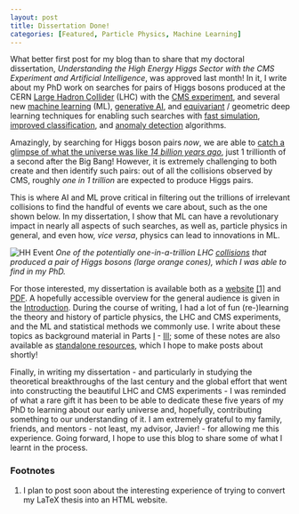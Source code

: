 ```yaml
---
layout: post
title: Dissertation Done!
categories: [Featured, Particle Physics, Machine Learning]
---
```


What better first post for my blog than to share that my doctoral dissertation, *Understanding the High Energy Higgs Sector with the CMS Experiment and Artificial Intelligence*, was approved last month!
In it, I write about my PhD work on searches for pairs of Higgs bosons produced at the CERN [Large Hadron Collider](https://rkansal47.github.io/dissertation/TheCERNLargeHadronCollider.html) (LHC) with the [CMS experiment](https://rkansal47.github.io/dissertation/Overview.html), and several new [machine learning](https://rkansal47.github.io/dissertation/Introduction1.html) (ML), [generative AI](https://rkansal47.github.io/dissertation/Autoencodersandgenerativemodels.html), and [equivariant](https://rkansal47.github.io/dissertation/Equivariantneuralnetworks.html) / geometric deep learning techniques for enabling such searches with [fast simulation]((https://rkansal47.github.io/dissertation/AcceleratingSimulationswithAI.html)), [improved classification](https://rkansal47.github.io/dissertation/BoostedHiggsidentification.html), and [anomaly detection](https://rkansal47.github.io/dissertation/Introduction3.html) algorithms.

Amazingly, by searching for Higgs boson pairs *now*, we are able to [catch a glimpse of what the universe was like *14 billion years ago*]((https://rkansal47.github.io/dissertation/TheHiggssector.html#higgs-pair-production-in-the-sm)), just 1 trillionth of a second after the Big Bang!
However, it is extremely challenging to both create and then identify such pairs: out of all the collisions observed by CMS, roughly *one in 1 trillion* are expected to produce Higgs pairs.

This is where AI and ML prove critical in filtering out the trillions of irrelevant collisions to find the handful of events we care about, such as the one shown below.
In my dissertation, I show that ML can have a revolutionary impact in nearly all aspects of such searches, as well as, particle physics in general, and even how, *vice versa*, physics can lead to innovations in ML.

![HH Event](https://rkansal47.github.io/dissertation/figures/01-SM-03-SM/qcd/bbww_event.png)
*One of the potentially one-in-a-trillion LHC [collisions](https://cms3d.web.cern.ch/HIG-23-012/) that produced a pair of Higgs bosons (large orange cones), which I was able to find in my PhD.*

For those interested, my dissertation is available both as a [website](https://rkansal47.github.io/dissertation) [[1]](#footnotes) and [PDF](https://github.com/rkansal47/dissertation/blob/gh-pages/dissertation.pdf?raw=true).
A hopefully accessible overview for the general audience is given in the [Introduction](https://rkansal47.github.io/dissertation/Introduction.html).
During the course of writing, I had a lot of fun (re-)learning the theory and history of particle physics, the LHC and CMS experiments, and the ML and statistical methods we commonly use.
I write about these topics as background material in Parts [I](https://rkansal47.github.io/dissertation/TheoreticalBackground.html) - [III](https://rkansal47.github.io/dissertation/AIMLandStatisticsBackground.html); some of these notes are also available as [standalone resources](https://rkansal47.github.io/#notes), which I hope to make posts about shortly!

Finally, in writing my dissertation - and particularly in studying the theoretical breakthroughs of the last century and the global effort that went into constructing the beautiful LHC and CMS experiments - I was reminded of what a rare gift it has been to be able to dedicate these five years of my PhD to learning about our early universe and, hopefully, contributing something to our understanding of it.
I am extremely grateful to my family, friends, and mentors - not least, my advisor, Javier! - for allowing me this experience.
Going forward, I hope to use this blog to share some of what I learnt in the process.





### Footnotes

1. I plan to post soon about the interesting experience of trying to convert my LaTeX thesis into an HTML website.

<!-- 

More technically, we are able to uniquely measure the strength of the Higgs self-coupling, which is directly related to the [metastability of the early universe](https://rkansal47.github.io/dissertation/TheHiggssector.html#higgs-pair-production-in-the-sm).

Moreover, my focus was on *very high energy* Higgs bosons


Such searches, particularly at very high enegies, also allow measurements of the two-Higgs to two-vector-boson (HHVV)  -->
